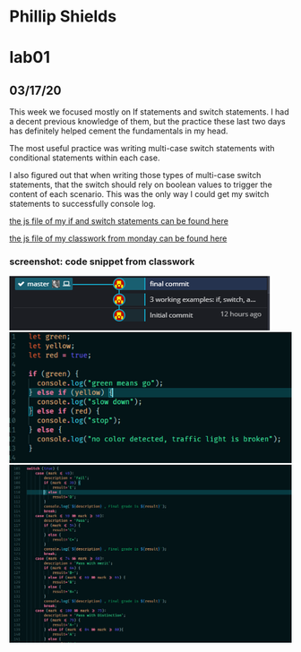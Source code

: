 # Phillip Shields
# lab01
## 03/17/20

This week we focused mostly on If statements and switch statements. I had a decent previous knowledge of them, but the practice these last two days has definitely helped cement the fundamentals in my head. 

The most useful practice was writing multi-case switch statements with conditional statements within each case. 

I also figured out that when writing those types of multi-case switch statements, that the switch should rely on boolean values to trigger the content of each scenario. This was the only way I could get my switch statements to successfully console log.

[the js file of my if and switch statements can be found here](https://github.com/Phillip-D-Shields/sdv-week3/lab3.js)

[the js file of my classwork from monday can be found here](https://github.com/Phillip-D-Shields/sdv-week3/lab3.js)

### screenshot: code snippet from classwork

![git log](/img/seven.png)
![traffic light](/img/six.png)
![switch multi case statement](/img/five.png)